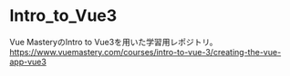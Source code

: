 # Intro_to_Vue3

Vue MasteryのIntro to Vue3を用いた学習用レポジトリ。
https://www.vuemastery.com/courses/intro-to-vue-3/creating-the-vue-app-vue3
